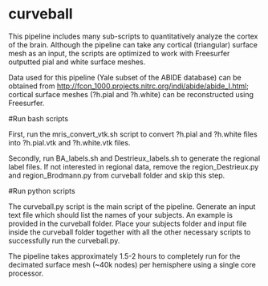 # curveball

This pipeline includes many sub-scripts to quantitatively analyze the cortex of the brain. Although the pipeline can take any cortical (triangular) surface mesh as an input, the scripts are optimized to work with Freesurfer outputted pial and white surface meshes. 

Data used for this pipeline (Yale subset of the ABIDE database) can be obtained from http://fcon_1000.projects.nitrc.org/indi/abide/abide_I.html; cortical surface meshes (?h.pial and ?h.white) can be reconstructed using Freesurfer.

#Run bash scripts

First, run the mris_convert_vtk.sh script to convert ?h.pial and ?h.white files into ?h.pial.vtk and ?h.white.vtk files.

Secondly, run BA_labels.sh and Destrieux_labels.sh to generate the regional label files. If not interested in regional data, remove the region_Destrieux.py andregion_Brodmann.py from curveball folder and skip this step.

#Run python scripts

The curveball.py script is the main script of the pipeline. 
Generate an input text file which should list the names of your subjects. An example is provided in the curveball folder. 
Place your subjects folder and input file inside the curveball folder together with all the other necessary scripts to successfully run the curveball.py. 

The pipeline takes approximately 1.5-2 hours to completely run for the decimated surface mesh (~40k nodes) per hemisphere using a single core processor.





